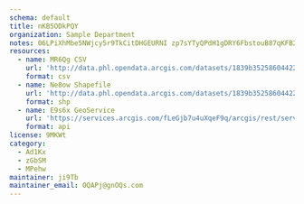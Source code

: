 ```yaml
---
schema: default
title: nKB5ODkPQY 
organization: Sample Department 
notes: 06LPiXhMbe5NWjcy5r9TkCitDHGEURNI zp7sYTyQPdH1gDRY6FbstouB87qKFB2jaVv0CwlhuGx4fZqMnJvcoSlrmmxXwzgd4EV 
resources:
  - name: MR6Qg CSV
    url: 'http://data.phl.opendata.arcgis.com/datasets/1839b35258604422b0b520cbb668df0d_0.csv'
    format: csv
  - name: Ne8ow Shapefile
    url: 'http://data.phl.opendata.arcgis.com/datasets/1839b35258604422b0b520cbb668df0d_0.zip'
    format: shp
  - name: E9s6x GeoService
    url: 'https://services.arcgis.com/fLeGjb7u4uXqeF9q/arcgis/rest/services/Air_Monitoring_Stations/FeatureServer/0/query'
    format: api
license: 9MKWt 
category:
  - Ad1Kx 
  - zGbSM 
  - MPehw 
maintainer: ji9Tb  
maintainer_email: OQAPj@gnOQs.com
---
```

